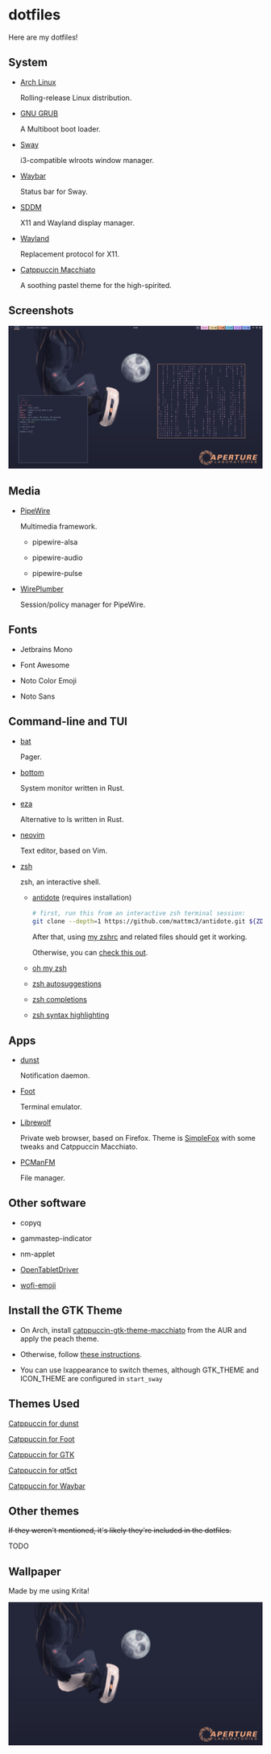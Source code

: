 # dotfiles

Here are my dotfiles!

## System

* [Arch Linux](https://archlinux.org/)

  Rolling-release Linux distribution.

* [GNU GRUB](https://www.gnu.org/software/grub/)

  A Multiboot boot loader.

* [Sway](https://swaywm.org)

  i3-compatible wlroots window manager.

* [Waybar](https://github.com/Alexays/Waybar)

  Status bar for Sway.

* [SDDM](https://github.com/sddm/sddm)

  X11 and Wayland display manager.

* [Wayland](https://wayland.freedesktop.org/)

  Replacement protocol for X11.

* [Catppuccin Macchiato](https://github.com/catppuccin/catppuccin)

  A soothing pastel theme for the high-spirited.

## Screenshots

![Screenshot Number One](screenshots/1.png)

## Media

* [PipeWire](https://wiki.archlinux.org/title/PipeWire)

  Multimedia framework.

  * pipewire-alsa

  * pipewire-audio

  * pipewire-pulse

* [WirePlumber](https://wiki.archlinux.org/title/WirePlumber)

  Session/policy manager for PipeWire.

## Fonts

* Jetbrains Mono

* Font Awesome

* Noto Color Emoji

* Noto Sans

## Command-line and TUI

* [bat](https://github.com/sharkdp/bat)

  Pager.

* [bottom](https://github.com/ClementTsang/bottom)
  
  System monitor written in Rust.

* [eza](https://github.com/eza-community/eza)

  Alternative to ls written in Rust. 

* [neovim](https://neovim.io)
  
  Text editor, based on Vim.

* [zsh](https://www.zsh.org/)

  zsh, an interactive shell.

  * [antidote](https://getantidote.github.io) (requires installation)

    ```bash
    # first, run this from an interactive zsh terminal session:
    git clone --depth=1 https://github.com/mattmc3/antidote.git ${ZDOTDIR:-~}/.antidote
    ```

    After that, using [my zshrc](dot_zshrc) and related files should get it working.

    Otherwise, you can [check this out](https://getantidote.github.io/install).

  * [oh my zsh](https://ohmyz.sh/)

  * [zsh autosuggestions](https://github.com/zsh-users/zsh-autosuggestions)

  * [zsh completions](https://github.com/zsh-users/zsh-completions)

  * [zsh syntax highlighting](https://github.com/zsh-users/zsh-syntax-highlighting)

## Apps

* [dunst](https://dunst-project.org/)

  Notification daemon.

* [Foot](https://codeberg.org/dnkl/foot)

  Terminal emulator.

* [Librewolf](https://librewolf.net) 
  
  Private web browser, based on Firefox. Theme is [SimpleFox](https://github.com/migueravila/SimpleFox) with some tweaks and Catppuccin Macchiato.

* [PCManFM](https://github.com/lxde/pcmanfm)

  File manager.

## Other software 

* copyq

* gammastep-indicator

* nm-applet

* [OpenTabletDriver](https://github.com/OpenTabletDriver/OpenTabletDriver)

* [wofi-emoji](https://github.com/Zeioth/wofi-emoji)

## Install the GTK Theme

* On Arch, install [catppuccin-gtk-theme-macchiato](https://aur.archlinux.org/packages/catppuccin-gtk-theme-macchiato) from the AUR and apply the peach theme.

* Otherwise, follow [these instructions](https://github.com/catppuccin/gtk).

* You can use lxappearance to switch themes, although GTK\_THEME and ICON_THEME are configured in `start_sway`

## Themes Used

[Catppuccin for dunst](https://github.com/catppuccin/dunst)

[Catppuccin for Foot](https://github.com/catppuccin/foot)

[Catppuccin for GTK](https://github.com/catppuccin/gtk)

[Catppuccin for qt5ct](https://github.com/catppuccin/qt5ct)

[Catppuccin for Waybar](https://github.com/catppuccin/waybar)

## Other themes

~~If they weren't mentioned, it's likely they're included in the dotfiles.~~

TODO

## Wallpaper

Made by me using Krita!

![A Catppuccin wallpaper with GLaDOS and an Aperture Science logo](dot_config/wallpaper.png)
